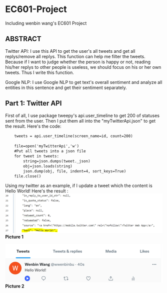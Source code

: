 # EC601-Project
Including wenbin wang's EC601 Project
## ABSTRACT
Twitter API: I use this API to get the user's all tweets and get all replys/remove all replys. This function can help me filter the tweets. 
Because if I want to judge whether the person is happy or not, reading his/her replys to other people is useless, we should focus on his or her own tweets.
Thus I write this function. 

Google NLP: I use Google NLP to get text's overall sentiment and analyze all entities in this sentence and get their sentiment separately.


## Part 1: Twitter API
First of all, I use package tweepy's api.user_timeline to get 200 of statuses sent from the user. Then I put them all into the "myTwitterApi.json" to get the result. 
Here's the code:
```
    tweets = api.user_timeline(screen_name=id, count=200)

    file=open('myTwitterApi','w')
    #Put all tweets into a json file
    for tweet in tweets:
        string=json.dumps(tweet._json)
        obj=json.loads(string)
        json.dump(obj, file, indent=4, sort_keys=True)
    file.close()
```
Using my twitter as an example, if I update a tweet which the content is Hello World! Here's the result :
![image](https://github.com/WenbinWang-1998/TwitterAPI/blob/main/Image/GlanceTwitterContent.PNG)
                            **Picture 1**

![image](https://github.com/WenbinWang-1998/TwitterAPI/blob/main/Image/HelloWorld.PNG)
                            **Picture 2**

